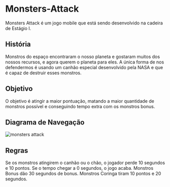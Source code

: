 # Monsters-Attack
Monsters Attack é um jogo mobile que está sendo desenvolvido na cadeira de Estágio I.

## História
Monstros do espaço encontraram o nosso planeta e gostaram muitos dos nossos recursos, e agora querem o planeta para eles. A única forma de nos defendermos é usando um canhão especial desenvolvido pela NASA e que é capaz de destruir esses monstros.

## Objetivo
O objetivo é atingir a maior pontuação, matando a maior quantidade de monstros possível e conseguindo tempo extra com os monstros bonus.

## Diagrama de Navegação
![monsters attack](https://user-images.githubusercontent.com/26275751/30525578-afc9f662-9bdf-11e7-8a5c-e961161cfb88.jpg)

## Regras
Se os monstros atingirem o canhão ou o chão, o jogador perde 10 segundos e 10 pontos.
Se o tempo chegar a 0 segundos, o jogo acaba.
Monstros Bonus dão 30 segundos de bonus.
Monstros Coringa tiram 10 pontos e 20 segundos.

